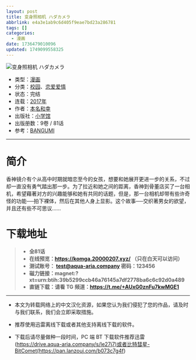 ```yaml
---
layout: post
title: 变身照相机 ハダカメラ
abbrlink: e4a3e1ab9c6d405f9eae7bd23a286781
tags: []
categories:
  - 漫画
date: 1736479010096
updated: 1749099558325
---
```


![变身照相机 ハダカメラ](https://ipfs.io/ipfs/QmTEN6jrXWKdCQcyq17gVHkczbkx6WM7PWZu3CpaQARY2e?filename=%E5%8F%98%E8%BA%AB%E7%85%A7%E7%9B%B8%E6%9C%BA.jpg)

- 类型：[漫画](/index.php/category/漫画)
- 分类：[校园](/index.php/category/校园)、[恋爱爱情](/index.php/category/恋爱爱情)
- 状态：完结
- 连载：[2017年](/index.php/category/2017年)
- 作者：[本名和幸](/index.php/category/本名和幸)
- 出版社：[小学馆](/index.php/category/小学馆)
- 出版册数：9卷 / 81话
- 参考：[BANGUMI](https://bangumi.tv/subject/212713)

***

# 简介

香神镜介有个从高中时期就暗恋至今的女孩，想要和她展开更进一步的关系，不过却一直没有勇气踏出那一步。为了拉近和她之间的距离，香神到骨董店买了一台相机，希望藉著对方的兴趣能够和她有共同的话题，但是，那一台相机却带有些许奇怪的功能──拍下裸体，然后在其他人身上显影。这个故事──交织著男女的欲望，并且还有些不可思议……

# 下载地址

> - **全81话**
> - **在线预览：<https://komga.20000207.xyz/> （只在白天可以访问）**
> - **测试账号： <test@aqua-aria.company> 密码：123456**
> - **磁力链接：magnet:?xt=urn:btih:39b5299ccb46a76145a7df2778ba6c6c92d0a489**
> - **直链下载：请看 TG 频道：<https://t.me/+AUxG0znFu7kwMGE1>**

***

- 本文为转载网络上的中文汉化资源，如果您认为我们侵犯了您的作品，请及时与我们联系，我们会立即采取措施。

- 推荐使用迅雷离线下载或者其他支持离线下载的软件。

- 下载后请尽量做种一段时间，PC 端 BT 下载软件推荐迅雷(<https://drive.aqua-aria.company/s/le27j7)或者比特彗星-BitComet(https://pan.lanzouj.com/b073c7g4f>)
